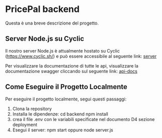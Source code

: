 # PricePal backend

Questa è una breve descrizione del progetto.

## Server Node.js su Cyclic

Il nostro server Node.js è attualmente hostato su Cyclic (https://www.cyclic.sh/) e può essere accessibile al seguente link:
[server](https://wild-ray-kimono.cyclic.app)

Per visualizzare la documentazione di tutte le api, visualizzare la documentazione swagger cliccando sul seguente link:
[api-docs](https://wild-ray-kimono.cyclic.app/api-docs/)

## Come Eseguire il Progetto Localmente

Per eseguire il progetto localmente, segui questi passaggi:

1. Clona la repository
2. Installa le dipendenze:
  cd backend 
  npm install
4. crea il file .env con le variabili specificate nel documento D4 sezione deployment
5. Esegui il server:
  npm start
  oppure
  node server.js

